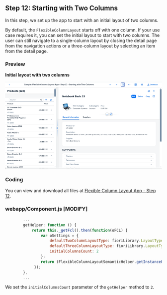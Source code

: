 <!-- loioa96fbe44ae6544589a096041f99d38c2 -->

## Step 12: Starting with Two Columns

In this step, we set up the app to start with an initial layout of two columns.

By default, the `FlexibleColumnLayout` starts off with one column. If your use case requires it, you can set the initial layout to start with two columns. The user can still navigate to a single-column layout by closing the detail page from the navigation actions or a three-column layout by selecting an item from the detail page.



<a name="loioa96fbe44ae6544589a096041f99d38c2__section_yfh_d31_12b"/>

### Preview

  
  
**Initial layout with two columns**

![](images/loio18a03a866de94ad7a488f776417c685b_LowRes.png "Initial layout with two columns")



<a name="loioa96fbe44ae6544589a096041f99d38c2__section_fd2_4dd_lbb"/>

### Coding

You can view and download all files at [Flexible Column Layout App - Step 12](https://ui5.sap.com/#/sample/sap.f.tutorial.fcl.12/preview).



<a name="loioa96fbe44ae6544589a096041f99d38c2__section_wlp_xpj_l4b"/>

### webapp/Component.js \[MODIFY\]

```js
		...
		getHelper: function () {
			return this._getFcl().then(function(oFCL) {
				var oSettings = {
					defaultTwoColumnLayoutType: fioriLibrary.LayoutType.TwoColumnsMidExpanded,
					defaultThreeColumnLayoutType: fioriLibrary.LayoutType.ThreeColumnsMidExpanded,
					initialColumnsCount: 2
				};
				return (FlexibleColumnLayoutSemanticHelper.getInstanceFor(oFCL, oSettings));
			 });
		},
		...
```

We set the `initialColumnsCount` parameter of the `getHelper` method to `2`.

